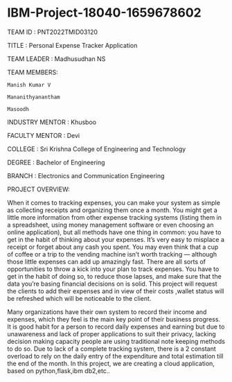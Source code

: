 # IBM-Project-18040-1659678602

TEAM ID : PNT2022TMID03120

TITLE : Personal Expense Tracker Application

TEAM LEADER : Madhusudhan NS

TEAM MEMBERS:

    Manish Kumar V

    Mananithyanantham

    Masoodh

INDUSTRY MENTOR : 
Khusboo

FACULTY MENTOR : 
Devi 

COLLEGE : Sri Krishna College of Engineering and Technology

DEGREE : Bachelor of Engineering

BRANCH : Electronics and Communication Engineering

PROJECT OVERVIEW:

   When it comes to tracking expenses, you can make your system as simple as collecting receipts and organizing them once a month.
You might get a little more information from other expense tracking systems (listing them in a spreadsheet, using money management software or even choosing an online application), but all methods have one thing in common: you have to get in the habit of thinking about your expenses.
It’s very easy to misplace a receipt or forget about any cash you spent. You may even think that a cup of coffee or a trip to the vending machine isn’t worth tracking — although those little expenses can add up amazingly fast.
There are all sorts of opportunities to throw a kick into your plan to track expenses. You have to get in the habit of doing so, to reduce those lapses, and make sure that the data you’re basing financial decisions on is solid.
This project will request the clients to add their expenses and in view of their costs ,wallet status will be refreshed which will be noticeable to the client.

   Many organizations have their own system to record their income and expenses, which they feel is the main key point of their business progress. It is good habit for a person to record daily expenses and earning but due to unawareness and lack of proper applications to suit their privacy, lacking decision making capacity people are using traditional note keeping methods to do so. Due to lack of a complete tracking system, there is a 2 constant overload to rely on the daily entry of the expenditure and total estimation till the end of the month. In this project, we are creating a cloud application, based on python,flask,ibm db2,etc..


